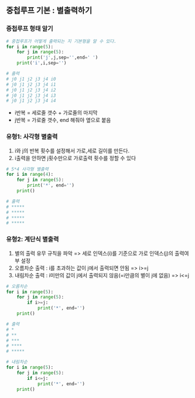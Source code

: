 ## 중첩루프 기본 : 별출력하기
### 중첩루프 형태 알기
```python
# 중첩루프가 어떻게 출력되는 지 기본형을 알 수 있다.
for i in range(5):
    for j in range(5):
        print('j',j,sep='',end=' ')
    print('i',i,sep='')

# 출력
# j0 j1 j2 j3 j4 i0
# j0 j1 j2 j3 j4 i1
# j0 j1 j2 j3 j4 i2
# j0 j1 j2 j3 j4 i3
# j0 j1 j2 j3 j4 i4
```
- i반복 = 세로줄 갯수 + 가로줄의 마지막
- j반복 = 가로줄 갯수, end 해줘야 옆으로 붙음

### 유형1: 사각형 별출력
1. i와 j의 반복 횟수를 설정해서 가로,세로 길이를 만든다.
2. i출력을 안하면 j횟수만으로 가로출력 횟수를 정할 수 있다
```python
# 5*4 사각형 별출력
for i in range(4):
    for j in range(5):
        print('*', end='')
    print()

# 출력
# *****
# *****
# *****
# *****
```

### 유형2: 계단식 별출력
1. 별의 출력 유무 규칙을 파악 => 세로 인덱스(i)를 기준으로 가로 인덱스(j)의 출력여부 설정
2. 오름차순 출력 : i를 초과하는 값이 j에서 출력되면 안됨 => i>=j
3. 내림차순 출력 : i미만의 값이 j에서 출력되지 않음(=i만큼의 별이 j에 없음) => i<=j
```python
# 오름차순
for i in range(5):
    for j in range(5):
        if i>=j:
            print('*', end='')
    print()

# 출력
# *
# **
# ***
# ****
# *****

# 내림차순
for i in range(5):
    for j in range(5):
        if i<=j:
            print('*', end='')
    print()
```